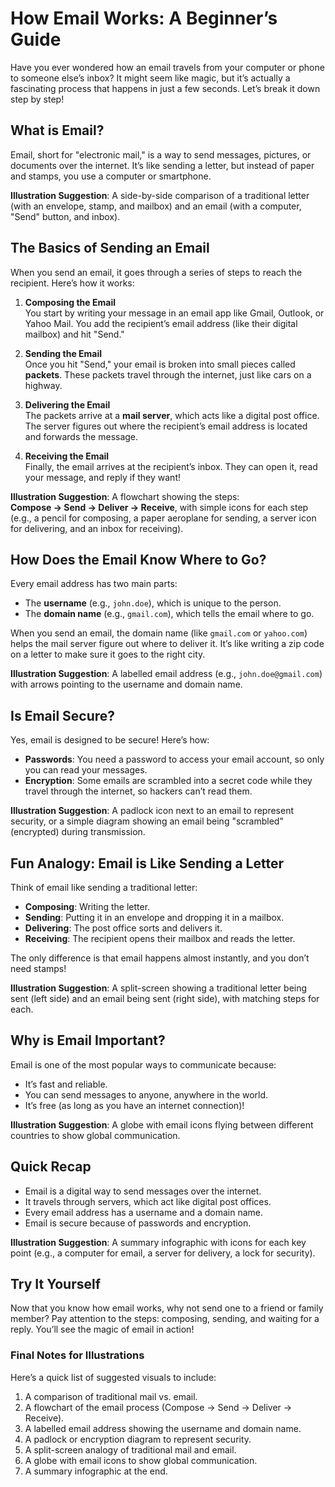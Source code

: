 <h1>How Email Works: A Beginner’s Guide</h1>

Have you ever wondered how an email travels from your computer or phone to
someone else’s inbox? It might seem like magic, but it’s actually a fascinating
process that happens in just a few seconds. Let’s break it down step by step!

## What is Email?

Email, short for "electronic mail," is a way to send messages, pictures, or
documents over the internet. It’s like sending a letter, but instead of paper
and stamps, you use a computer or smartphone.

**Illustration Suggestion**: A side-by-side comparison of a traditional letter
(with an envelope, stamp, and mailbox) and an email (with a computer, "Send"
button, and inbox).

## The Basics of Sending an Email

When you send an email, it goes through a series of steps to reach the
recipient. Here’s how it works:

1. **Composing the Email**  
   You start by writing your message in an email app like Gmail, Outlook, or
   Yahoo Mail. You add the recipient’s email address
   (like their digital mailbox) and hit "Send."

2. **Sending the Email**  
   Once you hit "Send," your email is broken into small pieces called
   **packets**. These packets travel through the internet, just like cars on a
   highway.

3. **Delivering the Email**  
   The packets arrive at a **mail server**, which acts like a digital post
   office. The server figures out where the recipient’s email address is located
   and forwards the message.

4. **Receiving the Email**  
   Finally, the email arrives at the recipient’s inbox. They can open it, read
   your message, and reply if they want!

**Illustration Suggestion**: A flowchart showing the steps:  
**Compose → Send → Deliver → Receive**, with simple icons for each step (e.g.,
a pencil for composing, a paper aeroplane for sending, a server icon for
delivering, and an inbox for receiving).

## How Does the Email Know Where to Go?

Every email address has two main parts:

- The **username** (e.g., `john.doe`), which is unique to the person.
- The **domain name** (e.g., `gmail.com`), which tells the email where to go.

When you send an email, the domain name (like `gmail.com` or `yahoo.com`) helps
the mail server figure out where to deliver it. It’s like writing a zip code on
a letter to make sure it goes to the right city.

**Illustration Suggestion**: A labelled email address
(e.g., `john.doe@gmail.com`) with arrows pointing to the username and domain
name.

## Is Email Secure?

Yes, email is designed to be secure! Here’s how:

- **Passwords**: You need a password to access your email account, so only you
  can read your messages.
- **Encryption**: Some emails are scrambled into a secret code while they travel
  through the internet, so hackers can’t read them.

**Illustration Suggestion**: A padlock icon next to an email to represent
security, or a simple diagram showing an email being "scrambled" (encrypted)
during transmission.

## Fun Analogy: Email is Like Sending a Letter

Think of email like sending a traditional letter:

- **Composing**: Writing the letter.
- **Sending**: Putting it in an envelope and dropping it in a mailbox.
- **Delivering**: The post office sorts and delivers it.
- **Receiving**: The recipient opens their mailbox and reads the letter.

The only difference is that email happens almost instantly, and you don’t need
stamps!

**Illustration Suggestion**: A split-screen showing a traditional letter being
sent (left side) and an email being sent (right side), with matching steps for
each.

## Why is Email Important?

Email is one of the most popular ways to communicate because:

- It’s fast and reliable.
- You can send messages to anyone, anywhere in the world.
- It’s free (as long as you have an internet connection)!

**Illustration Suggestion**: A globe with email icons flying between different
countries to show global communication.

## Quick Recap

- Email is a digital way to send messages over the internet.
- It travels through servers, which act like digital post offices.
- Every email address has a username and a domain name.
- Email is secure because of passwords and encryption.

**Illustration Suggestion**: A summary infographic with icons for each key point
(e.g., a computer for email, a server for delivery, a lock for security).

## Try It Yourself

Now that you know how email works, why not send one to a friend or family
member? Pay attention to the steps: composing, sending, and waiting for a reply.
You’ll see the magic of email in action!

### Final Notes for Illustrations

Here’s a quick list of suggested visuals to include:

1. A comparison of traditional mail vs. email.
2. A flowchart of the email process (Compose → Send → Deliver → Receive).
3. A labelled email address showing the username and domain name.
4. A padlock or encryption diagram to represent security.
5. A split-screen analogy of traditional mail and email.
6. A globe with email icons to show global communication.
7. A summary infographic at the end.
